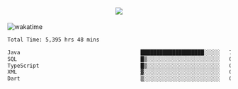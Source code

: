 <h1 align="center">
  <img src="https://readme-typing-svg.herokuapp.com/?font=Righteous&size=35&center=true&vCenter=true&width=500&height=70&duration=4000&lines=Hi!+%F0%9F%91%8B+I%27m+Ali%20Osman!;" />
</h1>


![wakatime](https://wakatime.com/share/@aliosmanoktar/3a8ffe71-6da4-4964-913b-2f09afbe53bf.svg?cache=none)
<!--START_SECTION:waka-->

```txt
Total Time: 5,395 hrs 48 mins

Java                                      ████████████████████░░░░░   79.81 %
SQL                                       █▒░░░░░░░░░░░░░░░░░░░░░░░   05.36 %
TypeScript                                █▒░░░░░░░░░░░░░░░░░░░░░░░   05.23 %
XML                                       ▓░░░░░░░░░░░░░░░░░░░░░░░░   02.18 %
Dart                                      ▒░░░░░░░░░░░░░░░░░░░░░░░░   01.29 %
```

<!--END_SECTION:waka-->


